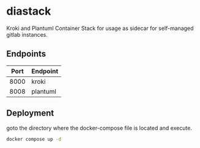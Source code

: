 # diastack

Kroki and Plantuml Container Stack for usage as sidecar for self-managed gitlab instances.

## Endpoints

| Port | Endpoint |
|------|----------|
| 8000 | kroki    |
| 8008 | plantuml |

## Deployment

goto the directory where the docker-compose file is located and execute.

```bash
docker compose up -d 
```
